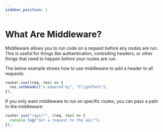 ```yaml
---
sidebar_position: 1
---
```


# What Are Middleware?

Middleware allows you to run code on a request before any routes are run. This is useful for things like authentication, controlling headers, or other things that need to happen before your routes are run. 

The below example shows how to use middleware to add a header to all requests:

```javascript
router.use((req, res) => {
  res.setHeader("x-powered-by", "FlightPath");
});
```

If you only want middleware to run on specific routes, you can pass a path to the middleware:

```javascript
router.use("/api/*", (req, res) => {
  console.log("Got a request to the api!");
});
```
